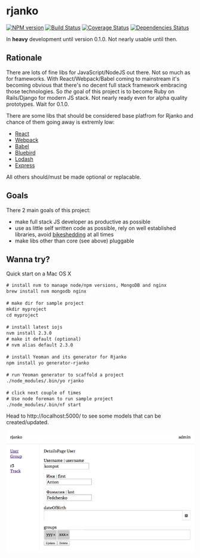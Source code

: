 # rjanko 

[![NPM version][npm-image]][npm-url] [![Build Status][travis-image]][travis-url] [![Coverage Status][coveralls-image]][coveralls-url] [![Dependencies Status][david-image]][david-url]

[npm-image]: http://img.shields.io/npm/v/rjanko.svg
[npm-url]: https://npmjs.org/package/rjanko

[travis-image]: https://travis-ci.org/kompot/rjanko.svg?branch=master
[travis-url]: https://travis-ci.org/kompot/rjanko

[coveralls-image]: https://coveralls.io/repos/kompot/rjanko/badge.svg?branch=master
[coveralls-url]: https://coveralls.io/r/kompot/rjanko?branch=master

[david-image]: https://david-dm.org/kompot/rjanko.svg
[david-url]: https://david-dm.org/kompot/rjanko 

In **heavy** development until version 0.1.0. Not nearly usable until then.

## Rationale

There are lots of fine libs for JavaScript/NodeJS out there. Not so much as for frameworks. With React/Webpack/Babel coming to mainstream it's becoming obvious that there's no decent full stack framework embracing those technologies. So *the* goal of this project is to become Ruby on Rails/Django for modern JS stack. Not nearly ready even for alpha quality prototypes. Wait for 0.1.0.

There are some libs that should be considered base platfrom for Rjanko and chance of them going away is extremly low:

- [React](http://facebook.github.io/react/)
- [Webpack](http://webpack.github.io/)
- [Babel](https://babeljs.io/)
- [Bluebird](https://github.com/petkaantonov/bluebird/)
- [Lodash](https://lodash.com/)
- [Express](http://expressjs.com/)

All others should/must be made optional or replacable.

## Goals

There 2 main goals of this project:

- make full stack JS developer as productive as possible 
- use as little self written code as possible, rely on well established 
libraries, avoid [bikeshedding](https://en.wikipedia.org/wiki/Parkinson's_law_of_triviality)
at all times
- make libs other than core (see above) pluggable

## Wanna try?

Quick start on a Mac OS X

```                                       
# install nvm to manage node/npm versions, MongoDB and nginx
brew install nvm mongodb nginx

# make dir for sample project
mkdir myproject
cd myproject

# install latest iojs
nvm install 2.3.0
# make it default (optional)
# nvm alias default 2.3.0

# install Yeoman and its generator for Rjanko
npm install yo generator-rjanko

# run Yeoman generator to scaffold a project
./node_modules/.bin/yo rjanko

# click next couple of times
# Use node foreman to run sample project
./node_modules/.bin/nf start
```

Head to http://localhost:5000/ to see some models that can be created/updated.

![](https://github.com/kompot/rjanko/blob/master/screenshot.png)

